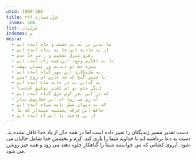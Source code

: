 ```yaml
---
utid: 1000-366
title: غزل شماره ۳۶۶
_index: 366
list: غزلیات
indexes: م
mesra:
  - ما بدین در نه پی حشمت و جاه آمده ایم
  - از بد حادثه این جا به پناه آمده ایم
  - رهرو منزل عشقیم و ز سر حدّ عدم
  - تا به اقلیم وجود این همه راه آمده ایم
  - سبزه خطِّ تو دیدیم وز بستان بهشت
  - به طلبکاری این مهر گیاه آمده ایم
  - با چنین گنج که شد خازنِ او روح امین
  - به گدایی به در خانه شاه آمده ایم
  - لنگر حلم تو ای کشتی توفیق کجاست؟
  - که در این بحرِ کَرَم غرق گناه آمده ایم
  - آب رو می رود ای ابر خطاپوش ببار
  - که به دیوان عمل نامه سیاه آمده ایم
  - حافظ این خرقه پشمینه مینداز که ما
  - از پی قافله با آتش آه آمده ایم
---
```

دست تقدیر مسیر زندیگتان را تغییر داده است اما در همه حال از یاد خدا غافل نشده ید. دست به دعا برداشته اید تا خداوند شما را یاری کند. کرم و بخشش خدا شامل حالتان می شود. آبروی کشانی که می خواستند شما را گناهکار جلوه دهند می رود و همه چیز روشن می شود.
